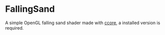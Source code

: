 FallingSand
===========

A simple OpenGL falling sand shader made with [ccore](https://github.com/jobtalle/ccore), a installed version is required.
